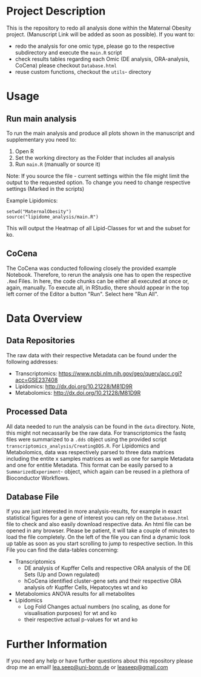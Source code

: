 # Project Description
This is the repository to redo all analysis done within the Maternal Obesity project.
(Manuscript Link will be added as soon as possible).
If you want to:
- redo the analysis for one omic type, please go to the respective subdirectory and execute the `main.R` script 
- check results tables regarding each Omic (DE analysis, ORA-analysis, CoCena) please checkout `Database.html`
- reuse custom functions, checkout the `utils`- directory

# Usage
## Run main analysis
To run the main analysis and produce all plots shown in the manuscript and supplementary you need to:
1. Open R
2. Set the working directory as the Folder that includes all analysis
3. Run `main.R` (manually or source it)

Note: If you source the file - current settings within the file might limit the output to the requested option.
To change you need to change respective settings (Marked in the scripts)

Example Lipidomics:
```{r}
setwd("MaternalObesity")
source("lipidome_analysis/main.R")
```
This will output the Heatmap of all Lipid-Classes for wt and the subset for ko.

## CoCena
The CoCena was conducted following closely the provided example Notebook. Therefore, to rerun the analysis one has to open the respective `.Rmd` Files.
In here, the code chunks can be either all executed at once or, again, manually.
To execute all, in RStudio, there should appear in the top left corner of the Editor a button "Run". Select here "Run All".

# Data Overview
## Data Repositories
The raw data with their respective Metadata can be found under the following addresses:
- Transcriptomics: https://www.ncbi.nlm.nih.gov/geo/query/acc.cgi?acc=GSE237408
- Lipidomics: http://dx.doi.org/10.21228/M81D9R
- Metabolomics: http://dx.doi.org/10.21228/M81D9R

## Processed Data
All data needed to run the analysis can be found in the `data` directory. Note, this might not necassarily be the raw data.
For transcriptomics the fastq files were summarized to a `.dds` object using the provided script `transcriptomics_analysis/CreatingDDS.R`.
For Lipidomics and Metabolomics, data was respectively parsed to three data matrices including the entite x samples matrices as well as one for sample Metadata and one for entitie Metadata. This format can be easily parsed to a `SummarizedExperiment`- object, which again can be reused in a plethora of Bioconductor Workflows.

## Database File
If you are just interested in more analysis-results, for example in exact statistical figures for a gene of interest you can rely on the `Database.html` file to check and also easily download respective data.
An html file can be opened in any browser. Please be patient, it will take a couple of minutes to load the file completely. On the left of the file you can find a dynamic look up table as soon as you start scrolling to jump to respective section. In this File you can find the data-tables concerning:
- Transcriptomics
  - DE analysis of Kupffer Cells and respective ORA analysis of the DE Sets (Up and Down regulated)
  - hCoCena identified cluster-gene sets and their respective ORA analysis ofr Kupffer Cells, Hepatocytes wt and ko
- Metabolomics ANOVA results for all metabolites
- Lipidomics 
  - Log Fold Changes actual numbers (no scaling, as done for visualisation purposes) for wt and ko
  - their respective actual p-values for wt and ko

# Further Information
If you need any help or have further questions about this repository please drop me an email!
lea.seep@uni-bonn.de or leaseep@gmail.com
